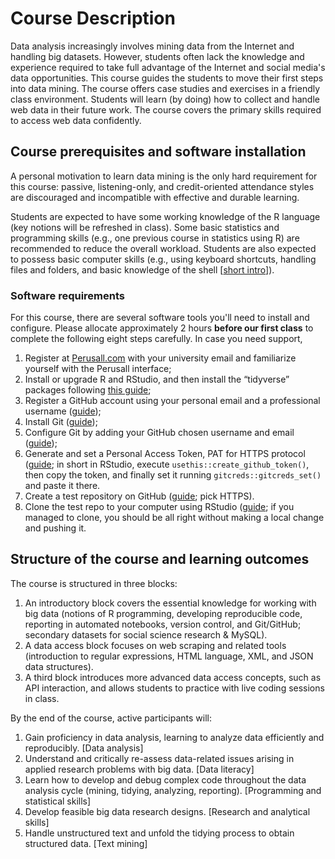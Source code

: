 # Course Description

Data analysis increasingly involves mining data from the Internet and handling big datasets. However, students often lack the knowledge and experience required to take full advantage of the Internet and social media's data opportunities. This course guides the students to move their first steps into data mining. The course offers case studies and exercises in a friendly class environment. Students will learn (by doing) how to collect and handle web data in their future work. The course covers the primary skills required to access web data confidently.

## Course prerequisites and software installation

A personal motivation to learn data mining is the only hard requirement for this course: passive, listening-only, and credit-oriented attendance styles are discouraged and incompatible with effective and durable learning.

Students are expected to have some working knowledge of the R language (key notions will be refreshed in class). Some basic statistics and programming skills (e.g., one previous course in statistics using R) are recommended to reduce the overall workload. Students are also expected to possess basic computer skills (e.g., using keyboard shortcuts, handling files and folders, and basic knowledge of the shell [[short intro](https://happygitwithr.com/shell.html#what-is-the-shell)]).

### Software requirements
For this course, there are several software tools you'll need to install and configure. Please allocate approximately 2 hours **before our first class** to complete the following eight steps carefully. In case you need support, 
1. Register at [Perusall.com](Perusall.com) with your university email and familiarize yourself with the Perusall interface;
2. Install or upgrade R and RStudio, and then install the “tidyverse” packages following [this guide](https://r4ds.hadley.nz/intro#prerequisites);
3. Register a GitHub account using your personal email and a professional username ([guide](https://happygitwithr.com/github-acct.html));
4. Install Git ([guide](https://happygitwithr.com/install-git.html));
5. Configure Git by adding your GitHub chosen username and email ([guide](https://happygitwithr.com/hello-git.html));
6. Generate and set a Personal Access Token, PAT for HTTPS protocol ([guide](https://happygitwithr.com/https-pat.html#tldr); in short in RStudio, execute `usethis::create_github_token()`, then copy the token, and finally set it running `gitcreds::gitcreds_set()` and paste it there.
7. Create a test repository on GitHub ([guide](https://happygitwithr.com/rstudio-git-github.html#make-a-repo-on-github-1); pick HTTPS).
8. Clone the test repo to your computer using RStudio ([guide](https://happygitwithr.com/rstudio-git-github.html#clone-the-test-github-repository-to-your-computer-via-rstudio); if you managed to clone, you should be all right without making a local change and pushing it.

## Structure of the course and learning outcomes

The course is structured in three blocks:

1. An introductory block covers the essential knowledge for working with big data (notions of R programming, developing reproducible code, reporting in automated notebooks, version control, and Git/GitHub; secondary datasets for social science research & MySQL).
2. A data access block focuses on web scraping and related tools (introduction to regular expressions, HTML language, XML, and JSON data structures).
3. A third block introduces more advanced data access concepts, such as API interaction, and allows students to practice with live coding sessions in class.

By the end of the course, active participants will:

1. Gain proficiency in data analysis, learning to analyze data efficiently and reproducibly. [Data analysis]
2. Understand and critically re-assess data-related issues arising in applied research problems with big data. [Data literacy]
3. Learn how to develop and debug complex code throughout the data analysis cycle (mining, tidying, analyzing, reporting). [Programming and statistical skills]
4. Develop feasible big data research designs. [Research and analytical skills]
5. Handle unstructured text and unfold the tidying process to obtain structured data. [Text mining]

